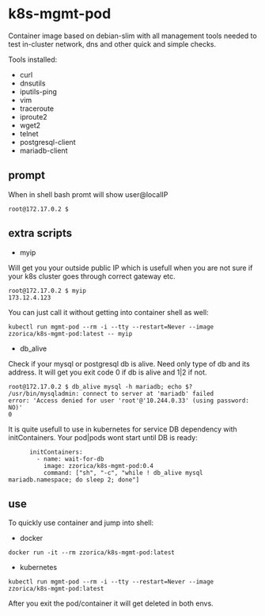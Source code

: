 # k8s-mgmt-pod
Container image based on debian-slim with all management tools needed to test in-cluster network, dns and other quick and simple checks.

Tools installed:
* curl 
* dnsutils
* iputils-ping
* vim
* traceroute
* iproute2
* wget2
* telnet
* postgresql-client
* mariadb-client

## prompt
When in shell bash promt will show user@localIP
```
root@172.17.0.2 $ 
```
## extra scripts

* myip

Will get you your outside public IP which is usefull when you are not sure if your k8s cluster goes through correct gateway etc.

```
root@172.17.0.2 $ myip
173.12.4.123
```
You can just call it without getting into container shell as well:
```
kubectl run mgmt-pod --rm -i --tty --restart=Never --image zzorica/k8s-mgmt-pod:latest -- myip
```
* db_alive

Check if your mysql or postgresql db is alive. Need only type of db and its address. It will get you exit code 0 if db is alive and 1|2 if not.
```
root@172.17.0.2 $ db_alive mysql -h mariadb; echo $?
/usr/bin/mysqladmin: connect to server at 'mariadb' failed
error: 'Access denied for user 'root'@'10.244.0.33' (using password: NO)'
0
```
It is quite usefull to use in kubernetes for service DB dependency with initContainers. Your pod|pods wont start until DB is ready:
```
      initContainers:
        - name: wait-for-db
          image: zzorica/k8s-mgmt-pod:0.4
          command: ["sh", "-c", "while ! db_alive mysql mariadb.namespace; do sleep 2; done"]
```
## use
To quickly use container and jump into shell:
- docker
```
docker run -it --rm zzorica/k8s-mgmt-pod:latest
```
- kubernetes
```
kubectl run mgmt-pod --rm -i --tty --restart=Never --image zzorica/k8s-mgmt-pod:latest
```

After you exit the pod/container it will get deleted in both envs.
